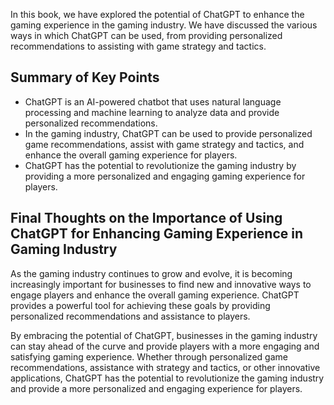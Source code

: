 
In this book, we have explored the potential of ChatGPT to enhance the gaming experience in the gaming industry. We have discussed the various ways in which ChatGPT can be used, from providing personalized recommendations to assisting with game strategy and tactics.

Summary of Key Points
---------------------

* ChatGPT is an AI-powered chatbot that uses natural language processing and machine learning to analyze data and provide personalized recommendations.
* In the gaming industry, ChatGPT can be used to provide personalized game recommendations, assist with game strategy and tactics, and enhance the overall gaming experience for players.
* ChatGPT has the potential to revolutionize the gaming industry by providing a more personalized and engaging gaming experience for players.

Final Thoughts on the Importance of Using ChatGPT for Enhancing Gaming Experience in Gaming Industry
----------------------------------------------------------------------------------------------------

As the gaming industry continues to grow and evolve, it is becoming increasingly important for businesses to find new and innovative ways to engage players and enhance the overall gaming experience. ChatGPT provides a powerful tool for achieving these goals by providing personalized recommendations and assistance to players.

By embracing the potential of ChatGPT, businesses in the gaming industry can stay ahead of the curve and provide players with a more engaging and satisfying gaming experience. Whether through personalized game recommendations, assistance with strategy and tactics, or other innovative applications, ChatGPT has the potential to revolutionize the gaming industry and provide a more personalized and engaging experience for players.


